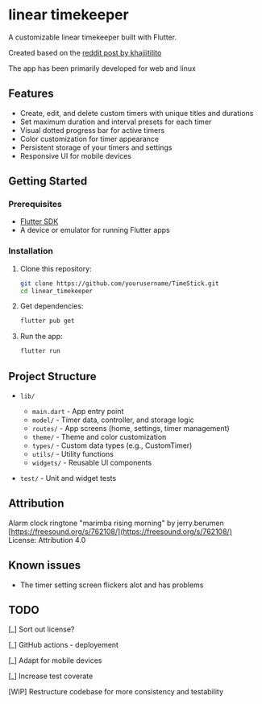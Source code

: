 # linear timekeeper 

A customizable linear timekeeper built with Flutter.

Created based on the [reddit post by khajiitilito](https://www.reddit.com/r/adhdwomen/comments/1j4871j/visual_progress_barlinear_timer_for_free_in/)

The app has been primarily developed for web and linux

## Features

- Create, edit, and delete custom timers with unique titles and durations
- Set maximum duration and interval presets for each timer
- Visual dotted progress bar for active timers
- Color customization for timer appearance
- Persistent storage of your timers and settings
- Responsive UI for mobile devices

## Getting Started

### Prerequisites

- [Flutter SDK](https://docs.flutter.dev/get-started/install)
- A device or emulator for running Flutter apps

### Installation

1. Clone this repository:
   ```sh
   git clone https://github.com/yourusername/TimeStick.git
   cd linear_timekeeper 
   ```

2. Get dependencies:
   ```sh
   flutter pub get
   ```

3. Run the app:
   ```sh
   flutter run
   ```

## Project Structure

- `lib/`
  - `main.dart` - App entry point
  - `model/` - Timer data, controller, and storage logic
  - `routes/` - App screens (home, settings, timer management)
  - `theme/` - Theme and color customization
  - `types/` - Custom data types (e.g., CustomTimer)
  - `utils/` - Utility functions
  - `widgets/` - Reusable UI components

- `test/` - Unit and widget tests

## Attribution

Alarm clock ringtone "marimba rising morning" by jerry.berumen  
[https://freesound.org/s/762108/](https://freesound.org/s/762108/)  
License: Attribution 4.0

## Known issues

- The timer setting screen flickers alot and has problems

## TODO

[_] Sort out license?

[_] GitHub actions - deployement

[_] Adapt for mobile devices

[_] Increase test coverate

[WIP] Restructure codebase for more consistency and testability

